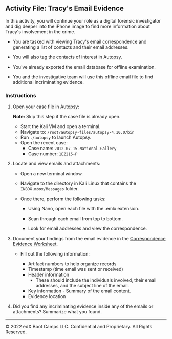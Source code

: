 ## Activity File: Tracy's Email Evidence

In this activity, you will continue your role as a digital forensic investigator and dig deeper into the iPhone image to find more information about Tracy's involvement in the crime.

- You are tasked with viewing Tracy's email correspondence and generating a list of contacts and their email addresses.

- You will also tag the contacts of interest in Autopsy.

- You've already exported the email database for offline examination.
 
- You and the investigative team will use this offline email file to find additional incriminating evidence.
 
### Instructions

1. Open your case file in Autopsy:

    **Note:** Skip this step if the case file is already open.
 
    - Start the Kali VM and open a terminal.
    - Navigate to: `/root/autopsy-files/autopsy-4.10.0/bin`
    - Run `./autopsy` to launch Autopsy.
    - Open the recent case:
       - Case name: `2012-07-15-National-Gallery`
       - Case number: `1EZ215-P`

2. Locate and view emails and attachments:

   - Open a new terminal window.

   - Navigate to the directory in Kali Linux that contains the `INBOX.mbox/Messages` folder.

   -  Once there, perform the following tasks:

      - Using Nano, open each file with the .emlx extension.

      - Scan through each email from top to bottom.

      - Look for email addresses and view the correspondence.

3. Document your findings from the email evidence in the [Correspondence Evidence Worksheet](https://docs.google.com/document/d/1zS-QDGYhMnbZZrwcapIrwdn73fUoh3MSkaZCcX-7LUM/edit?usp=sharing).

   - Fill out the following information:
      
      - Artifact numbers to help organize records
      - Timestamp (time email was sent or received)  
      - Header information
          - These should include the individuals involved, their email addresses, and the subject line of the email. 
      - Key information 
            - Summary of the email content.  
      - Evidence location


  
4. Did you find any incriminating evidence inside any of the emails or attachments? Summarize what you found. 

----
&copy; 2022 edX Boot Camps LLC. Confidential and Proprietary.   All Rights Reserved.
